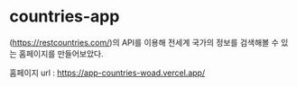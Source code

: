 # countries-app
(https://restcountries.com/)의 API를 이용해 전세계 국가의 정보를 검색해볼 수 있는 홈페이지를 만들어보았다.

홈페이지 url : https://app-countries-woad.vercel.app/
